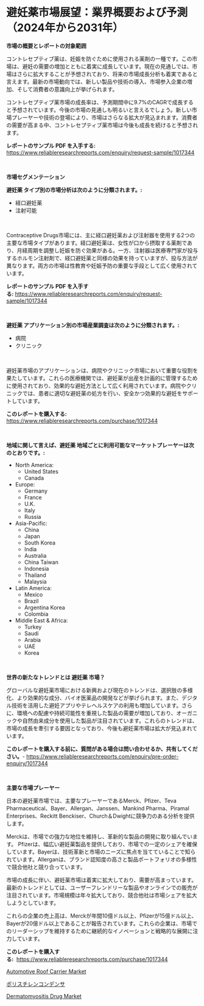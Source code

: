 <p><h1>避妊薬市場展望：業界概要および予測（2024年から2031年）</h1></p><p><strong>市場の概要とレポートの対象範囲</strong></p>
<p><p>コントレセプティブ薬は、妊娠を防ぐために使用される薬剤の一種です。この市場は、避妊の需要の増加とともに着実に成長しています。現在の見通しでは、市場はさらに拡大することが予想されており、将来の市場成長分析も着実であると言えます。最新の市場動向では、新しい製品や技術の導入、市場参入企業の増加、そして消費者の意識向上が挙げられます。</p><p>コントレセプティブ薬市場の成長率は、予測期間中に9.7%のCAGRで成長すると予想されています。今後の市場の見通しも明るいと言えるでしょう。新しい市場プレーヤーや技術の登場により、市場はさらなる拡大が見込まれます。消費者の需要が高まる中、コントレセプティブ薬市場は今後も成長を続けると予想されます。</p></p>
<p><strong>レポートのサンプル PDF を入手する:</strong> <a href="https://www.reliableresearchreports.com/enquiry/request-sample/1017344">https://www.reliableresearchreports.com/enquiry/request-sample/1017344</a></p>
<p>&nbsp;</p>
<p><strong>市場セグメンテーション</strong></p>
<p><strong>避妊薬 タイプ別の市場分析は次のように分類されます。:</strong></p>
<p><ul><li>経口避妊薬</li><li>注射可能</li></ul></p>
<p>&nbsp;</p>
<p><p>Contraceptive Drugs市場には、主に経口避妊薬および注射器を使用する2つの主要な市場タイプがあります。経口避妊薬は、女性が口から摂取する薬剤であり、月経周期を調整し妊娠を防ぐ効果がある。一方、注射器は医療専門家が投与するホルモン注射剤で、経口避妊薬と同様の効果を持っていますが、投与方法が異なります。両方の市場は性教育や妊娠予防の重要な手段として広く使用されています。</p></p>
<p><strong>レポートのサンプル PDF を入手する:</strong>&nbsp;<a href="https://www.reliableresearchreports.com/enquiry/request-sample/1017344">https://www.reliableresearchreports.com/enquiry/request-sample/1017344</a></p>
<p>&nbsp;</p>
<p><strong> 避妊薬 アプリケーション別の市場産業調査は次のように分類されます。:</strong></p>
<p><ul><li>病院</li><li>クリニック</li></ul></p>
<p>&nbsp;</p>
<p><p>避妊薬市場のアプリケーションは、病院やクリニック市場において重要な役割を果たしています。これらの医療機関では、避妊薬が出産を計画的に管理するために使用されており、効果的な避妊方法として広く利用されています。病院やクリニックでは、患者に適切な避妊薬の処方を行い、安全かつ効果的な避妊をサポートしています。</p></p>
<p><strong>このレポートを購入する:</strong>&nbsp; <a href="https://www.reliableresearchreports.com/purchase/1017344">https://www.reliableresearchreports.com/purchase/1017344</a></p>
<p>&nbsp;</p>
<p><strong>地域に関して言えば、避妊薬 地域ごとに利用可能なマーケットプレーヤーは次のとおりです。:</strong></p>
<p><ul>
    <li>
        North America:
        <ul>
            <li>United States</li>
            <li>Canada</li>
        </ul>
    </li>
    <li>
        Europe:
        <ul>
            <li>Germany</li>
            <li>France</li>
            <li>U.K.</li>
            <li>Italy</li>
            <li>Russia</li>
        </ul>
    </li>
    <li>
        Asia-Pacific:
        <ul>
            <li>China</li>
            <li>Japan</li>
            <li>South Korea</li>
            <li>India</li>
            <li>Australia</li>
            <li>China Taiwan</li>
            <li>Indonesia</li>
            <li>Thailand</li>
            <li>Malaysia</li>
        </ul>
    </li>
    <li>
        Latin America:
        <ul>
            <li>Mexico</li>
            <li>Brazil</li>
            <li>Argentina Korea</li>
            <li>Colombia</li>
        </ul>
    </li>
    <li>
        Middle East & Africa:
        <ul>
            <li>Turkey</li>
            <li>Saudi</li>
            <li>Arabia</li>
            <li>UAE</li>
            <li>Korea</li>
        </ul>
    </li>
    </ul></p>
<p>&nbsp;</p>
<p><strong>世界の新たなトレンドとは 避妊薬 市場？</strong></p>
<p><p>グローバルな避妊薬市場における新興および現在のトレンドは、選択肢の多様化、より効果的な成分、バイオ医薬品の開発などが挙げられます。また、デジタル技術を活用した避妊アプリやテレヘルスケアの利用も増加しています。さらに、環境への配慮や持続可能性を重視した製品の需要が増加しており、オーガニックや自然由来成分を使用した製品が注目されています。これらのトレンドは、市場の成長を牽引する要因となっており、今後も避妊薬市場は拡大が見込まれています。</p></p>
<p><strong>このレポートを購入する前に、質問がある場合は問い合わせるか、共有してください。</strong>- <a href="https://www.reliableresearchreports.com/enquiry/pre-order-enquiry/1017344">https://www.reliableresearchreports.com/enquiry/pre-order-enquiry/1017344</a></p>
<p>&nbsp;</p>
<p><strong>主要な市場プレーヤー</strong></p>
<p><p>日本の避妊薬市場では、主要なプレーヤーであるMerck、Pfizer、Teva Pharmaceutical、Bayer、Allergan、Janssen、Mankind Pharma、Piramal Enterprises、Reckitt Benckiser、Church＆Dwightに競争力のある分析を提供します。</p><p>Merckは、市場での強力な地位を維持し、革新的な製品の開発に取り組んでいます。 Pfizerは、幅広い避妊薬製品を提供しており、市場での一定のシェアを確保しています。Bayerは、技術革新と市場のニーズに焦点を当てていることで知られています。Allerganは、ブランド認知度の高さと製品ポートフォリオの多様性で競合他社と競り合っています。</p><p>市場の成長に伴い、避妊薬市場は着実に拡大しており、需要が高まっています。最新のトレンドとしては、ユーザーフレンドリーな製品やオンラインでの販売が注目されています。市場規模は年々拡大しており、競合他社は市場シェアを拡大しようとしています。</p><p>これらの企業の売上高は、Merckが年間10億ドル以上、Pfizerが15億ドル以上、Bayerが20億ドル以上であることが報告されています。これらの企業は、市場でのリーダーシップを維持するために継続的なイノベーションと戦略的な展開に注力しています。</p></p>
<p><strong>このレポートを購入する:</strong>&nbsp;&nbsp;<a href="https://www.reliableresearchreports.com/purchase/1017344">https://www.reliableresearchreports.com/purchase/1017344</a></p>
<p><p><a href="https://github.com/Hazelklievgspy6vdcsmu106w/Market-Research-Report-List-1/blob/main/automotive-roof-carrier-market.md">Automotive Roof Carrier Market</a></p><p><a href="https://medium.com/@fatimaklein1922/%E3%83%9D%E3%83%AA%E3%82%B9%E3%83%81%E3%83%AC%E3%83%B3%E3%82%B3%E3%83%B3%E3%83%87%E3%83%B3%E3%82%B5%E3%83%BC%E5%B8%82%E5%A0%B4-2031%E5%B9%B4%E3%81%BE%E3%81%A7%E3%81%AE%E3%83%88%E3%83%AC%E3%83%B3%E3%83%89-%E4%BA%88%E6%B8%AC-%E7%AB%B6%E4%BA%89%E5%88%86%E6%9E%90-3641447a2bc9">ポリスチレンコンデンサ</a></p><p><a href="https://view.publitas.com/reportprime-1/dermatomyositis-drug-market-a-comprehensive-report-of-its-market-share-growth-trends-2023-2030/">Dermatomyositis Drug Market</a></p></p>